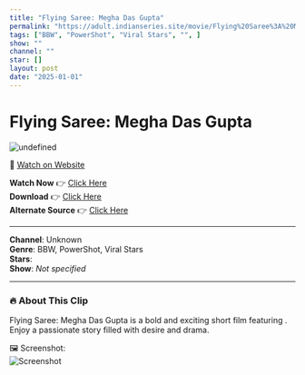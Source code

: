 ```yaml
---
title: "Flying Saree: Megha Das Gupta"
permalink: "https://adult.indianseries.site/movie/Flying%20Saree%3A%20Megha%20Das%20Gupta"
tags: ["BBW", "PowerShot", "Viral Stars", "", ]
show: ""
channel: ""
star: []
layout: post
date: "2025-01-01"
---
```


# Flying Saree: Megha Das Gupta

![undefined](https://desisins.com/wp-content/uploads/2024/09/Megha-Das-Gosh-DesiSins.com_.jpg)

🔗 [Watch on Website](https://adult.indianseries.site/movie/Flying%20Saree%3A%20Megha%20Das%20Gupta)

**Watch Now** 👉 [Click Here](https://adult.indianseries.site/movie/Flying%20Saree%3A%20Megha%20Das%20Gupta)  
**Download** 👉 [Click Here](https://adult.indianseries.site/movie/Flying%20Saree%3A%20Megha%20Das%20Gupta)  
**Alternate Source** 👉 [Click Here](https://adult.indianseries.site/movie/Flying%20Saree%3A%20Megha%20Das%20Gupta)

---

**Channel**: Unknown  
**Genre**: BBW, PowerShot, Viral Stars  
**Stars**:   
**Show**: *Not specified*

---

### 🔥 About This Clip

Flying Saree: Megha Das Gupta is a bold and exciting short film featuring . Enjoy a passionate story filled with desire and drama.
 
🖼️ Screenshot:  
![Screenshot](https://desisins.com/wp-content/uploads/2024/09/Megha-Das-Gosh-DesiSins.com_.jpg)
